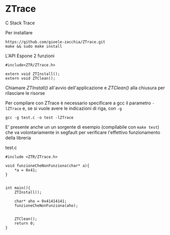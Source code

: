 # ZTrace
C Stack Trace

Per installare 
```
https://github.com/gioele-zacchia/ZTrace.git
make && sudo make install
```

L'API Espone 2 funzioni
```
#include<ZTR/ZTrace.h>

extern void ZTInstall();
extern void ZTClean();

```

Chiamare *ZTInstall()* all'avvio dell'applicazione e *ZTClean()* alla chiusura per rilasciare le risorse

Per compilare con ZTrace è necessario specificare a gcc il parametro `-lZTrace` e, se si vuole avere le indicazioni di riga, con `-g`

```
gcc -g test.c -o test -lZTrace

```

E' presente anche un un sorgente di esempio (compilabile con `make test`) che va volontariamente in segfault per verificare l'effettivo funzionamento della libreria

test.c
```
#include <ZTR/ZTrace.h>

void funzioneCheNonFunziona(char* a){
    *a = 0x41;
}


int main(){
    ZTInstall();

    char* aho = 0x41414141;
    funzioneCheNonFunziona(aho);


    ZTClean();
    return 0;
}
```

